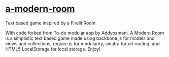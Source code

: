 [a-modern-room](a-modern-room.herokuapp.com)
=============

Text based game inspired by a Firelit Room

With code forked from To-do modular app by Addyosmani, A Modern Room is a simplistic text based game made using backbone.js for models and views and collections, require.js for modularity, sinatra for url routing, and HTML5 LocalStorage for local storage. 
Enjoy!
